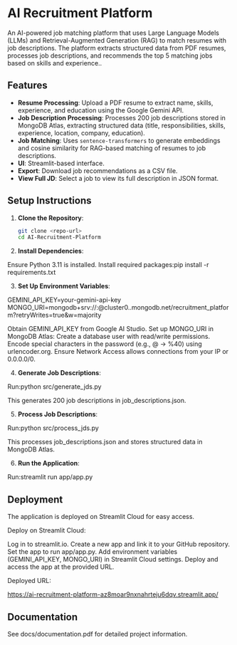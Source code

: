 # AI Recruitment Platform

An AI-powered job matching platform that uses Large Language Models (LLMs) and Retrieval-Augmented Generation (RAG) to match resumes with job descriptions. The platform extracts structured data from PDF resumes, processes job descriptions, and recommends the top 5 matching jobs based on skills and experience..

## Features

- **Resume Processing**: Upload a PDF resume to extract name, skills, experience, and education using the Google Gemini API.
- **Job Description Processing**: Processes 200 job descriptions stored in MongoDB Atlas, extracting structured data (title, responsibilities, skills, experience, location, company, education).
- **Job Matching**: Uses `sentence-transformers` to generate embeddings and cosine similarity for RAG-based matching of resumes to job descriptions.
- **UI**: Streamlit-based interface.
- **Export**: Download job recommendations as a CSV file.
- **View Full JD**: Select a job to view its full description in JSON format.

## Setup Instructions

1. **Clone the Repository**:

   ```bash
   git clone <repo-url>
   cd AI-Recruitment-Platform
   ```

2. **Install Dependencies**:

Ensure Python 3.11 is installed.
Install required packages:pip install -r requirements.txt

3. **Set Up Environment Variables**:

GEMINI_API_KEY=your-gemini-api-key
MONGO_URI=mongodb+srv://<username>:<password>@cluster0.<random>.mongodb.net/recruitment_platform?retryWrites=true&w=majority

Obtain GEMINI_API_KEY from Google AI Studio.
Set up MONGO_URI in MongoDB Atlas:
Create a database user with read/write permissions.
Encode special characters in the password (e.g., @ → %40) using urlencoder.org.
Ensure Network Access allows connections from your IP or 0.0.0.0/0.

4. **Generate Job Descriptions**:

Run:python src/generate_jds.py

This generates 200 job descriptions in job_descriptions.json.

5. **Process Job Descriptions**:

Run:python src/process_jds.py

This processes job_descriptions.json and stores structured data in MongoDB Atlas.

6. **Run the Application**:

Run:streamlit run app/app.py

## Deployment

The application is deployed on Streamlit Cloud for easy access.

Deploy on Streamlit Cloud:

Log in to streamlit.io.
Create a new app and link it to your GitHub repository.
Set the app to run app/app.py.
Add environment variables (GEMINI_API_KEY, MONGO_URI) in Streamlit Cloud settings.
Deploy and access the app at the provided URL.

Deployed URL:

https://ai-recruitment-platform-az8moar9nxnahrteju6dqv.streamlit.app/



## Documentation

See docs/documentation.pdf for detailed project information.
